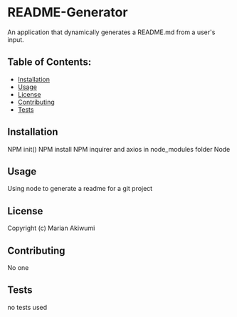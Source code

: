
# README-Generator
An application that dynamically generates a README.md from a user's input.

## Table of Contents: 
* [Installation](#installation)
* [Usage](#usage)
* [License](#license)
* [Contributing](#contributing)
* [Tests](#tests)
## Installation  

NPM init()
NPM install
NPM inquirer and axios in node_modules folder
Node

## Usage

Using node to generate a readme for a git project

## License
Copyright (c) Marian Akiwumi

## Contributing
No one

## Tests

no tests used